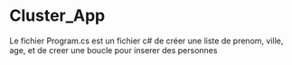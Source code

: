 # Cluster_App

Le fichier Program.cs est un fichier c#  de créer une liste de prenom, ville, age, et de creer une boucle pour inserer des personnes 
